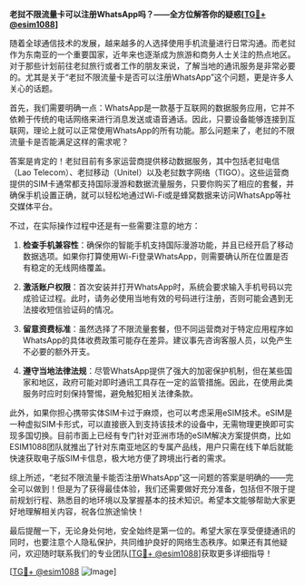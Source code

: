 **老挝不限流量卡可以注册WhatsApp吗？——全方位解答你的疑惑[[TG💪+ @esim1088](https://t.me/s/esim1088)]**

随着全球通信技术的发展，越来越多的人选择使用手机流量进行日常沟通。而老挝作为东南亚的一个重要国家，近年来也逐渐成为旅游和商务人士关注的热点地区。对于那些计划前往老挝旅行或者工作的朋友来说，了解当地的通讯服务是非常必要的。尤其是关于“老挝不限流量卡是否可以注册WhatsApp”这个问题，更是许多人关心的话题。

首先，我们需要明确一点：WhatsApp是一款基于互联网的数据服务应用，它并不依赖于传统的电话网络来进行消息发送或语音通话。因此，只要设备能够连接到互联网，理论上就可以正常使用WhatsApp的所有功能。那么问题来了，老挝的不限流量卡是否能满足这样的需求呢？

答案是肯定的！老挝目前有多家运营商提供移动数据服务，其中包括老挝电信（Lao Telecom）、老挝移动（Unitel）以及老挝数字网络（TIGO）。这些运营商提供的SIM卡通常都支持国际漫游和数据流量服务，只要你购买了相应的套餐，并确保手机设置正确，就可以轻松地通过Wi-Fi或是蜂窝数据来访问WhatsApp等社交媒体平台。

不过，在实际操作过程中还是有一些需要注意的地方：

1. **检查手机兼容性**：确保你的智能手机支持国际漫游功能，并且已经开启了移动数据选项。如果你打算使用Wi-Fi登录WhatsApp，则需要确认所在位置是否有稳定的无线网络覆盖。

2. **激活账户权限**：首次安装并打开WhatsApp时，系统会要求输入手机号码以完成验证过程。此时，请务必使用当地有效的号码进行注册，否则可能会遇到无法接收短信验证码的情况。

3. **留意资费标准**：虽然选择了不限流量套餐，但不同运营商对于特定应用程序如WhatsApp的具体收费政策可能存在差异。建议事先咨询客服人员，以免产生不必要的额外开支。

4. **遵守当地法律法规**：尽管WhatsApp提供了强大的加密保护机制，但在某些国家和地区，政府可能对即时通讯工具存在一定的监管措施。因此，在使用此类服务时应时刻保持警惕，避免触犯相关法律条款。

此外，如果你担心携带实体SIM卡过于麻烦，也可以考虑采用eSIM技术。eSIM是一种虚拟SIM卡形式，可以直接嵌入到支持该技术的设备中，无需物理更换即可实现多国切换。目前市面上已经有专门针对亚洲市场的eSIM解决方案提供商，比如ESIM1088团队就推出了针对东南亚地区的专属产品线，用户只需在线下单后就能快速获取电子版SIM卡信息，极大地方便了跨境出行者的需求。

综上所述，“老挝不限流量卡能否注册WhatsApp”这一问题的答案是明确的——完全可以做到！但是为了获得最佳体验，我们还需要做好充分准备，包括但不限于提前规划行程、熟悉目的地环境以及掌握基本的技术知识。希望本文能够帮助大家更好地理解相关内容，祝各位旅途愉快！

最后提醒一下，无论身处何地，安全始终是第一位的。希望大家在享受便捷通讯的同时，也要注意个人隐私保护，共同维护良好的网络生态秩序。如果还有其他疑问，欢迎随时联系我们的专业团队[[TG💪+ @esim1088](https://t.me/s/esim1088)]获取更多详细指导！

[[TG💪+ @esim1088](https://t.me/s/esim1088) ![Image](https://i.postimg.cc/4NQfJmqS/Snipaste-2025-05-13-00-14-12.png)]